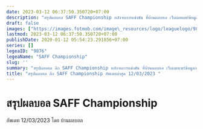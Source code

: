 ```yaml
---
date: 2023-03-12 06:37:50.350720+07:00
description: "สรุปผลบอล SAFF Championship หลังจบการแข่งขัน ที่บ้านผลบอล เว็บเผยแพร่ข้อมูลการแข่งขันฟุตบอลที่เชื่อถือได้ และ อัพเดทไวที่สุด"
draft: false
images: ["https://images.fotmob.com/image\_resources/logo/leaguelogo/9876.png"]
lastmod: 2023-03-12 06:37:50.350720+07:00
publishDate: 2020-01-12 05:54:23.291856+07:00
series: []
legeaID: "9876"
legeaName: "SAFF Championship"
slug: ''
summary: "สรุปผลบอล ลีก SAFF Championship หลังจบการแข่งขัน ที่บ้านผลบอล เว็บเผยแพร่ข้อมูลการแข่งขันฟุตบอลที่เชื่อถือได้ และ อัพเดทไวที่สุด"
title: "สรุปผลบอล ลีก SAFF Championship อัพเดทล่าสุด 12/03/2023 "
---
```


# สรุปผลบอล SAFF Championship
อัพเดท 12/03/2023 โดย บ้านผลบอล

